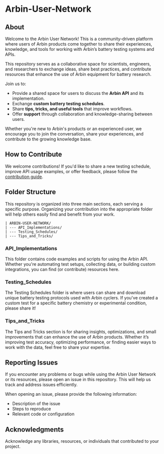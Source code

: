 # Arbin-User-Network

## About
Welcome to the Arbin User Network! This is a community-driven platform where users of Arbin products come together to share their experiences, knowledge, and tools for working with Arbin’s battery testing systems and APIs. 

This repository serves as a collaborative space for scientists, engineers, and researchers to exchange ideas, share best practices, and contribute resources that enhance the use of Arbin equipment for battery research.

Join us to:
* Provide a shared space for users to discuss the **Arbin API** and its implementation.
* Exchange **custom battery testing schedules**.
* Share **tips, tricks, and useful tools** that improve workflows.
* Offer **support** through collaboration and knowledge-sharing between users.

Whether you're new to Arbin's products or an experienced user, we encourage you to join the conversation, share your experiences, and contribute to the growing knowledge base.

## How to Contribute
We welcome contributions! If you'd like to share a new testing schedule, improve API usage examples, or offer feedback, please follow the [contribution guide](https://github.com/Arbin-com/Arbin-User-Network/blob/main/CONTRIBUTION.md).

## Folder Structure
This repository is organized into three main sections, each serving a specific purpose. Organizing your contribution into the appropriate folder will help others easily find and benefit from your work.

```
| ARBIN-USER-NETWORK/
| --- API_Implementations/
| --- Testing_Schedules/
| --- Tips_and_Tricks/
```

### API_Implementations
This folder contains code examples and scripts for using the Arbin API. Whether you're automating test setups, collecting data, or building custom integrations, you can find (or contribute) resources here.

### Testing_Schedules
The Testing Schedules folder is where users can share and download unique battery testing protocols used with Arbin cyclers. If you've created a custom test for a specific battery chemistry or experimental condition, please share it!

### Tips_and_Tricks
The Tips and Tricks section is for sharing insights, optimizations, and small improvements that can enhance the use of Arbin products. Whether it’s improving test accuracy, optimizing performance, or finding easier ways to work with the data, feel free to share your expertise.

## Reporting Issues
If you encounter any problems or bugs while using the Arbin User Network or its resources, please open an issue in this repository. This will help us track and address issues efficiently.

When opening an issue, please provide the following information:

* Description of the issue 
* Steps to reproduce
* Relevant code or configuration 

## Acknowledgments
Acknowledge any libraries, resources, or individuals that contributed to your project.
